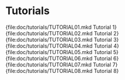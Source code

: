 # Tutorials

{file:doc/tutorials/TUTORIAL01.mkd Tutorial 1}
{file:doc/tutorials/TUTORIAL02.mkd Tutorial 2}
{file:doc/tutorials/TUTORIAL03.mkd Tutorial 3}
{file:doc/tutorials/TUTORIAL04.mkd Tutorial 4}
{file:doc/tutorials/TUTORIAL05.mkd Tutorial 5}
{file:doc/tutorials/TUTORIAL06.mkd Tutorial 6}
{file:doc/tutorials/TUTORIAL07.mkd Tutorial 7}
{file:doc/tutorials/TUTORIAL08.mkd Tutorial 8}
